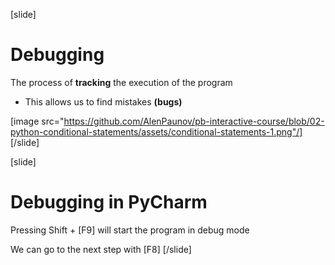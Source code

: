 [slide]
# Debugging
The process of **tracking** the execution of the program

* This allows us to find mistakes **(bugs)**

[image src="https://github.com/AlenPaunov/pb-interactive-course/blob/02-python-conditional-statements/assets/conditional-statements-1.png"/]
[/slide]

[slide]
# Debugging in PyCharm
Pressing Shift + \[F9\] will start the program in debug mode

We can go to the next step with \[F8\]
[/slide]
